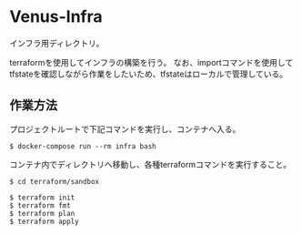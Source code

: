# Venus-Infra

インフラ用ディレクトリ。

terraformを使用してインフラの構築を行う。
なお、importコマンドを使用してtfstateを確認しながら作業をしたいため、tfstateはローカルで管理している。

## 作業方法

プロジェクトルートで下記コマンドを実行し、コンテナへ入る。

```
$ docker-compose run --rm infra bash
```

コンテナ内でディレクトリへ移動し、各種terraformコマンドを実行すること。

```
$ cd terraform/sandbox

$ terraform init
$ terraform fmt
$ terraform plan
$ terraform apply
```
